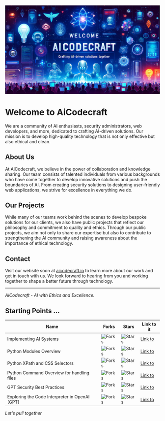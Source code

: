![AiCodecraft Logo](profile/assets/markdown/img/aicodecraft-git.webp)
# Welcome to AiCodecraft
We are a community of AI enthusiasts, security administrators, web developers, and more, dedicated to crafting AI-driven solutions. Our mission is to develop high-quality technology that is not only effective but also ethical and clean.

## About Us

At AiCodecraft, we believe in the power of collaboration and knowledge sharing. Our team consists of talented individuals from various backgrounds who have come together to develop innovative solutions and push the boundaries of AI. From creating security solutions to designing user-friendly web applications, we strive for excellence in everything we do.

## Our Projects

While many of our teams work behind the scenes to develop bespoke solutions for our clients, we also have public projects that reflect our philosophy and commitment to quality and ethics. Through our public projects, we aim not only to share our expertise but also to contribute to strengthening the AI community and raising awareness about the importance of ethical technology.

## Contact

Visit our website soon at [aicodecraft.io](https://aicodecraft.io) to learn more about our work and get in touch with us. We look forward to hearing from you and working together to shape a better future through technology.

--- 

*AiCodecraft - AI with Ethics and Excellence.*

## Starting Points ...
Name | Forks | Stars | Link to it
-- | -- | --- | ---
Implementing AI Systems | ![Forks](https://img.shields.io/github/forks/VolkanSah/Implementing-AI-Systems-Whitepaper) | ![Stars](https://img.shields.io/github/stars/VolkanSah/Implementing-AI-Systems-Whitepaper) | [Link to](https://github.com/VolkanSah/Implementing-AI-Systems-Whitepaper/)
Python Modules Overview | ![Forks](https://img.shields.io/github/forks/VolkanSah/Python-Modules-Overview) | ![Stars](https://img.shields.io/github/stars/VolkanSah/Python-Modules-Overview) | [Link to](https://github.com/VolkanSah/Python-Modules-Overview)
Python XPath and CSS Selectors | ![Forks](https://img.shields.io/github/forks/VolkanSah/Python-XPath-Tutorial) | ![Stars](https://img.shields.io/github/stars/VolkanSah/Python-XPath-Tutorial) | [Link to](https://github.com/VolkanSah/Python-XPath-Tutorial)
Python Command Overview for handling files | ![Forks](https://img.shields.io/github/forks/VolkanSah/Python-Command-Overview-for-handling-files) | ![Stars](https://img.shields.io/github/stars/VolkanSah/Python-Command-Overview-for-handling-files) | [Link to](https://github.com/VolkanSah/Python-Command-Overview-for-handling-files)
GPT Security Best Practices | ![Forks](https://img.shields.io/github/forks/VolkanSah/GPT-Security-Best-Practices) | ![Stars](https://img.shields.io/github/stars/VolkanSah/GPT-Security-Best-Practices) | [Link to](https://github.com/VolkanSah/GPT-Security-Best-Practices)
Exploring the Code Interpreter in OpenAI (GPT) | ![Forks](https://img.shields.io/github/forks/VolkanSah/The-Code-Interpreter-in-OpenAI-GPT) | ![Stars](https://img.shields.io/github/stars/VolkanSah/The-Code-Interpreter-in-OpenAI-GPT) | [Link to](https://github.com/VolkanSah/The-Code-Interpreter-in-OpenAI-GPT/)



*Let's pull together*
